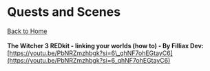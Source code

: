 # Quests and Scenes

[Back to Home](../)\
\
**The Witcher 3 REDkit - linking your worlds (how to) - By Filliax Dev:**\
[https://youtu.be/PbNRZmzhbgk?si=6\_qhNF7ohEGtayC6](https://youtu.be/PbNRZmzhbgk?si=6_qhNF7ohEGtayC6)
